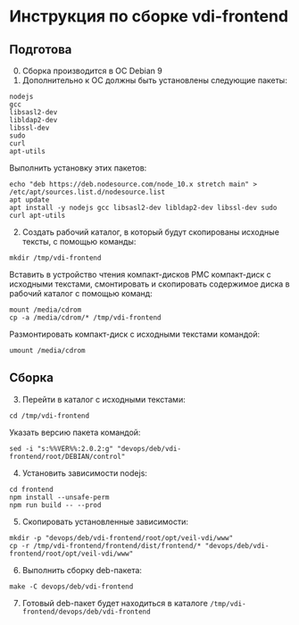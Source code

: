 # Инструкция по сборке vdi-frontend
## Подготова
0. Сборка производится в ОС Debian 9
1. Дополнительно к ОС должны быть установлены следующие пакеты:
```
nodejs
gcc
libsasl2-dev
libldap2-dev
libssl-dev
sudo
curl
apt-utils
```
Выполнить установку этих пакетов:
```
echo "deb https://deb.nodesource.com/node_10.x stretch main" > /etc/apt/sources.list.d/nodesource.list
apt update
apt install -y nodejs gcc libsasl2-dev libldap2-dev libssl-dev sudo curl apt-utils
```
2. Создать рабочий каталог, в который будут скопированы исходные тексты, с помощью команды:
```
mkdir /tmp/vdi-frontend
```
Вставить в устройство чтения компакт-дисков РМС компакт-диск с исходными текстами, смонтировать и скопировать содержимое диска в рабочий каталог с помощью команд:
```
mount /media/cdrom
cp -a /media/cdrom/* /tmp/vdi-frontend
```
Размонтировать компакт-диск с исходными текстами командой:
```
umount /media/cdrom
```
## Сборка
3. Перейти в каталог с исходными текстами:
```
cd /tmp/vdi-frontend
```
Указать версию пакета командой:
```
sed -i "s:%%VER%%:2.0.2:g" "devops/deb/vdi-frontend/root/DEBIAN/control"
```
4. Установить зависимости nodejs:
```
cd frontend
npm install --unsafe-perm
npm run build -- --prod
```
5. Скопировать установленные зависимости:
```
mkdir -p "devops/deb/vdi-frontend/root/opt/veil-vdi/www"
cp -r /tmp/vdi-frontend/frontend/dist/frontend/* "devops/deb/vdi-frontend/root/opt/veil-vdi/www"
```
6. Выполнить сборку deb-пакета:
```
make -C devops/deb/vdi-frontend
```
7. Готовый deb-пакет будет находиться в каталоге `/tmp/vdi-frontend/devops/deb/vdi-frontend`